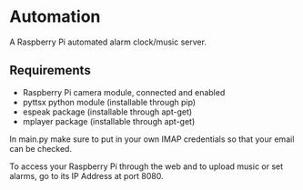 # Automation
A Raspberry Pi automated alarm clock/music server.

## Requirements

* Raspberry Pi camera module, connected and enabled
* pyttsx python module (installable through pip)
* espeak package (installable through apt-get)
* mplayer package (installable through apt-get)

In main.py make sure to put in your own IMAP credentials so that your email can be checked.

To access your Raspberry Pi through the web and to upload music or set alarms, go to its IP Address at port 8080.

